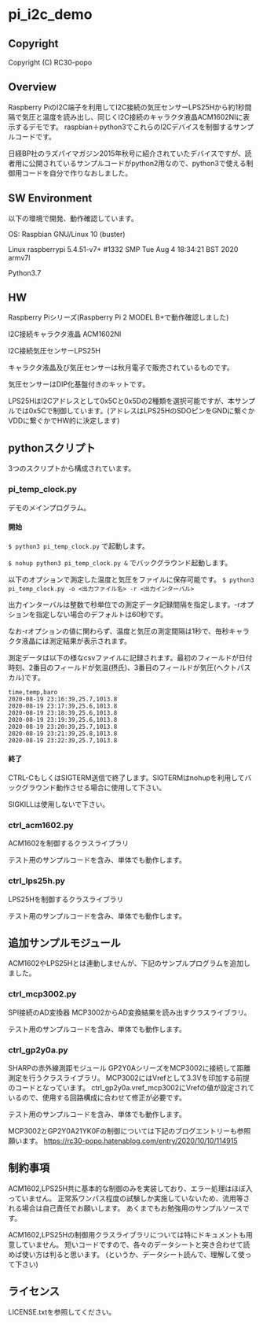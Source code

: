 # pi_i2c_demo
## Copyright
Copyright (C) RC30-popo

## Overview
Raspberry PiのI2C端子を利用してI2C接続の気圧センサーLPS25Hから約1秒間隔で気圧と温度を読み出し、同じくI2C接続のキャラクタ液晶ACM1602NIに表示するデモです。
raspbian＋python3でこれらのI2Cデバイスを制御するサンプルコードです。

日経BP社のラズパイマガジン2015年秋号に紹介されていたデバイスですが、読者用に公開されているサンプルコードがpython2用なので、python3で使える制御用コードを自分で作りなおしました。

## SW Environment
以下の環境で開発、動作確認しています。


OS: Raspbian GNU/Linux 10 (buster)

Linux raspberrypi 5.4.51-v7+ #1332 SMP Tue Aug 4 18:34:21 BST 2020 armv7l

Python3.7

## HW
Raspberry Piシリーズ(Raspberry Pi 2 MODEL B+で動作確認しました)

I2C接続キャラクタ液晶 ACM1602NI

I2C接続気圧センサーLPS25H

キャラクタ液晶及び気圧センサーは秋月電子で販売されているものです。

気圧センサーはDIP化基盤付きのキットです。

LPS25HはI2Cアドレスとして0x5Cと0x5Dの2種類を選択可能ですが、本サンプルでは0x5Cで制御しています。(アドレスはLPS25HのSDOピンをGNDに繋ぐかVDDに繋ぐかでHW的に決定します)


## pythonスクリプト
3つのスクリプトから構成されています。

### pi_temp_clock.py
デモのメインプログラム。

#### 開始

```$ python3 pi_temp_clock.py```
で起動します。

```$ nohup python3 pi_temp_clock.py &```
でバックグラウンド起動します。

以下のオプションで測定した温度と気圧をファイルに保存可能です。
```$ python3 pi_temp_clock.py -o <出力ファイル名> -r <出力インターバル>```

出力インターバルは整数で秒単位での測定データ記録間隔を指定します。-rオプションを指定しない場合のデフォルトは60秒です。

なお-rオプションの値に関わらず、温度と気圧の測定間隔は1秒で、毎秒キャラクタ液晶には測定結果が表示されます。

測定データは以下の様なcsvファイルに記録されます。最初のフィールドが日付時刻、2番目のフィールドが気温(摂氏)、3番目のフィールドが気圧(ヘクトパスカル)です。

```
time,temp,baro
2020-08-19 23:16:39,25.7,1013.8
2020-08-19 23:17:39,25.6,1013.8
2020-08-19 23:18:39,25.6,1013.8
2020-08-19 23:19:39,25.6,1013.8
2020-08-19 23:20:39,25.7,1013.8
2020-08-19 23:21:39,25.8,1013.8
2020-08-19 23:22:39,25.7,1013.8
```


#### 終了
CTRL-CもしくはSIGTERM送信で終了します。SIGTERMはnohupを利用してバックグラウンド動作させる場合に使用して下さい。

SIGKILLは使用しないで下さい。



### ctrl_acm1602.py
ACM1602を制御するクラスライブラリ

テスト用のサンプルコードを含み、単体でも動作します。

### ctrl_lps25h.py
LPS25Hを制御するクラスライブラリ

テスト用のサンプルコードを含み、単体でも動作します。

## 追加サンプルモジュール
ACM1602やLPS25Hとは連動しませんが、下記のサンプルプログラムを追加しました。

### ctrl_mcp3002.py
SPI接続のAD変換器 MCP3002からAD変換結果を読み出すクラスライブラリ。

テスト用のサンプルコードを含み、単体でも動作します。

### ctrl_gp2y0a.py
SHARPの赤外線測距モジュール GP2Y0AシリーズをMCP3002に接続して距離測定を行うクラスライブラリ。
MCP3002にはVrefとして3.3Vを印加する前提のコードとなっています。
ctrl_gp2y0a.vref_mcp3002にVrefの値が設定されているので、使用する回路構成に合わせて修正が必要です。

テスト用のサンプルコードを含み、単体でも動作します。

MCP3002とGP2Y0A21YK0Fの制御については下記のブログエントリーも参照願います。
https://rc30-popo.hatenablog.com/entry/2020/10/10/114915


## 制約事項
ACM1602,LPS25H共に基本的な制御のみを実装しており、エラー処理はほぼ入っていません。
正常系ワンパス程度の試験しか実施していないため、流用等される場合は自己責任でお願いします。
あくまでもお勉強用のサンプルソースです。

ACM1602,LPS25Hの制御用クラスライブラリについては特にドキュメントも用意していません。
短いコードですので、各々のデータシートと突き合わせて読めば使い方は判ると思います。
(というか、データシート読んで、理解して使って下さい)

## ライセンス
LICENSE.txtを参照してください。

